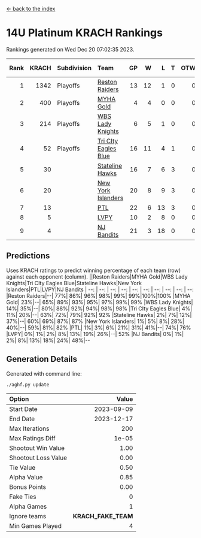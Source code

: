 [<- back to the index](readme.md)
# 14U Platinum KRACH Rankings
Rankings generated on Wed Dec 20 07:02:35 2023.

Rank|KRACH|Subdivision|Team|GP|W|L|T|OTW|OTL|SoS|Exp Wins|Win Diff
---:|---:|:---|:---|---:|---:|---:|---:|---:|---:|---:|---:|---:
1|1342|Playoffs|[Reston Raiders](https://gamesheetstats.com/seasons/3663/teams/140829/schedule)|13|12|1|0|0|0|574|12.8|-0.0
2|400|Playoffs|[MYHA Gold](https://gamesheetstats.com/seasons/3663/teams/140824/schedule)|4|4|0|0|0|0|13|4.9|0.0
3|214|Playoffs|[WBS Lady Knights](https://gamesheetstats.com/seasons/3663/teams/140825/schedule)|6|5|1|0|0|0|201|5.8|-0.0
4|52|Playoffs|[Tri CIty Eagles Blue](https://gamesheetstats.com/seasons/3663/teams/140831/schedule)|16|11|4|1|0|0|110|12.4|0.0
5|30||[Stateline Hawks](https://gamesheetstats.com/seasons/3663/teams/140830/schedule)|16|7|6|3|0|0|272|9.4|0.0
6|20||[New York Islanders](https://gamesheetstats.com/seasons/3663/teams/140832/schedule)|20|8|9|3|0|0|119|10.4|0.0
7|13||[PTL](https://gamesheetstats.com/seasons/3663/teams/140827/schedule)|22|6|13|3|0|0|263|8.4|0.0
8|5||[LVPY](https://gamesheetstats.com/seasons/3663/teams/140820/schedule)|10|2|8|0|0|0|138|2.9|0.0
9|4||[NJ Bandits](https://gamesheetstats.com/seasons/3663/teams/140828/schedule)|21|3|18|0|0|0|135|3.9|0.0

## Predictions
Uses KRACH ratings to predict winning percentage of each team (row) against each opponent (column).
||Reston Raiders|MYHA Gold|WBS Lady Knights|Tri CIty Eagles Blue|Stateline Hawks|New York Islanders|PTL|LVPY|NJ Bandits
| --: | --: | --: | --: | --: | --: | --: | --: | --: | --: 
|Reston Raiders|--| 77%| 86%| 96%| 98%| 99%| 99%|100%|100%
|MYHA Gold| 23%|--| 65%| 89%| 93%| 95%| 97%| 99%| 99%
|WBS Lady Knights| 14%| 35%|--| 80%| 88%| 92%| 94%| 98%| 98%
|Tri CIty Eagles Blue|  4%| 11%| 20%|--| 63%| 72%| 79%| 92%| 92%
|Stateline Hawks|  2%|  7%| 12%| 37%|--| 60%| 69%| 87%| 87%
|New York Islanders|  1%|  5%|  8%| 28%| 40%|--| 59%| 81%| 82%
|PTL|  1%|  3%|  6%| 21%| 31%| 41%|--| 74%| 76%
|LVPY|  0%|  1%|  2%|  8%| 13%| 19%| 26%|--| 52%
|NJ Bandits|  0%|  1%|  2%|  8%| 13%| 18%| 24%| 48%|--

## Generation Details

Generated with command line:
```
./aghf.py update
```

| Option | Value |
| :----- | ----: |
| Start Date | 2023-09-09 |
| End Date | 2023-12-17 |
| Max Iterations | 200 |
| Max Ratings Diff | 1e-05 |
| Shootout Win Value | 1.00 |
| Shootout Loss Value | 0.00 |
| Tie Value | 0.50 |
| Alpha Value | 0.85 |
| Bonus Points | 0.00 |
| Fake Ties | 0 |
| Alpha Games | 1 |
| Ignore teams | __KRACH_FAKE_TEAM__ |
| Min Games Played | 4 |

